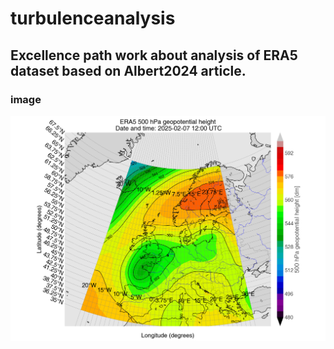 # turbulenceanalysis
Excellence path work about analysis of ERA5 dataset based on Albert2024 article.
---------------------
### image
<!-- ![Closeup of the Ionian basin arc](cplot_2025-02-07 12:00 UTC.png) -->
<img src="cplot_2025-02-07 12:00 UTC.png" width="1000" alt="ERA5 500 hPa geopotential height.">
